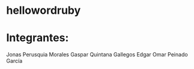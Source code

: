 # hellowordruby
# Integrantes:
Jonas Perusquia Morales
Gaspar Quintana Gallegos
Edgar Omar Peinado García

